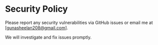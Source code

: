 # Security Policy

Please report any security vulnerabilities via GitHub issues or email me at [gunasheelan208@gmail.com].

We will investigate and fix issues promptly.

